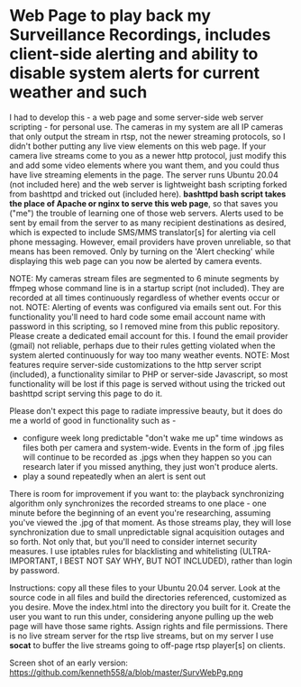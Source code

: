 # Web Page to play back my Surveillance Recordings, includes client-side alerting and ability to disable system alerts for current weather and such

I had to develop this - a web page and some server-side web server scripting - for personal use.  The cameras in my system are all IP cameras that only output the stream in rtsp, not the newer streaming protocols, so I didn't bother putting any live view elements on this web page.  If your camera live streams come to you as a newer http protocol, just modify this and add some video elements where you want them, and you could thus have live streaming elements in the page. The server runs Ubuntu 20.04 (not included here) and the web server is lightweight bash scripting forked from bashttpd and tricked out (included here). **bashttpd bash script takes the place of Apache or nginx to serve this web page**, so that saves you ("me") the trouble of learning one of those web servers.  Alerts used to be sent by email from the server to as many recipient destinations as desired, which is expected to include SMS/MMS translator[s] for alerting via cell phone messaging.  However, email providers have proven unreliable, so that means has been removed.  Only by turning on the 'Alert checking' while displaying this web page can you now be alerted by camera events.

NOTE: My cameras stream files are segmented to 6 minute segments by ffmpeg whose command line is in a startup script (not included).  They are recorded at all times continuously regardless of whether events occur or not.
NOTE: Alerting of events was configured via emails sent out.  For this functionality you'll need to hard code some email account name with password in this scripting, so I removed mine from this public repository.  Please create a dedicated email account for this.  I found the email provider (gmail) not reliable, perhaps due to their rules getting violated when the system alerted continuously for way too many weather events.
NOTE: Most features require server-side customizations to the http server script (included), a functionality similar to PHP or server-side Javascript, so most functionality will be lost if this page is served without using the tricked out bashttpd script serving this page to do it.

Please don't expect this page to radiate impressive beauty, but it does do me a world of good in functionality such as -
  - configure week long predictable "don't wake me up" time windows as files both per camera and system-wide.  Events in the form of .jpg files will continue to be recorded as .jpgs when they happen so you can research later if you missed anything, they just won't produce alerts.
  - play a sound repeatedly when an alert is sent out

There is room for improvement if you want to: the playback synchronizing algorithm only synchronizes the recorded streams to one place - one minute before the beginning of an event you're researching, assuming you've viewed the .jpg of that moment.  As those streams play, they will lose synchronization due to small unpredictable signal acquisition outages and so forth.  Not only that, but you'll need to consider internet security measures.  I use iptables rules for blacklisting and whitelisting (ULTRA-IMPORTANT, I BEST NOT SAY WHY, BUT NOT INCLUDED), rather than login by password.

Instructions: copy all these files to your Ubuntu 20.04 server.  Look at the source code in all files and build the directories referenced, customized as you desire.  Move the index.html into the directory you built for it.  Create the user you want to run this under, considering anyone pulling up the web page will have those same rights.  Assign rights and file permissions.  There is no live stream server for the rtsp live streams, but on my server I use **socat** to buffer the live streams going to off-page rtsp player[s] on clients.

Screen shot of an early version:
https://github.com/kenneth558/a/blob/master/SurvWebPg.png
